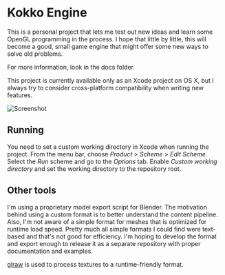 # Kokko Engine

This is a personal project that lets me test out new ideas and learn some OpenGL
programming in the process. I hope that little by little, this will become a
good, small game engine that might offer some new ways to solve old problems.

For more information, look in the docs folder.

This project is currently available only as an Xcode project on OS X, but I
always try to consider cross-platform compatibility when writing new features.

![Screenshot](http://aleksigron.com/s/kokko_2016-06-01_00.20.08.png)

## Running
You need to set a custom working directory in Xcode when running the project.
From the menu bar, choose _Product_ > _Scheme_ > _Edit Scheme_. Select the _Run_
scheme and go to the _Options_ tab. Enable _Custom working directory_ and set
the working directory to the repository root.

## Other tools
I'm using a proprietary model export script for Blender. The motivation behind
using a custom format is to better understand the content pipeline. Also, I'm
not aware of a simple format for meshes that is optimized for runtime load
speed. Pretty much all simple formats I could find were text-based and that's
not good for efficiency. I'm hoping to develop the format and export enough to
release it as a separate repository with proper documentation and examples.

[glraw](https://github.com/cginternals/glraw) is used to process textures to a
runtime-friendly format.
